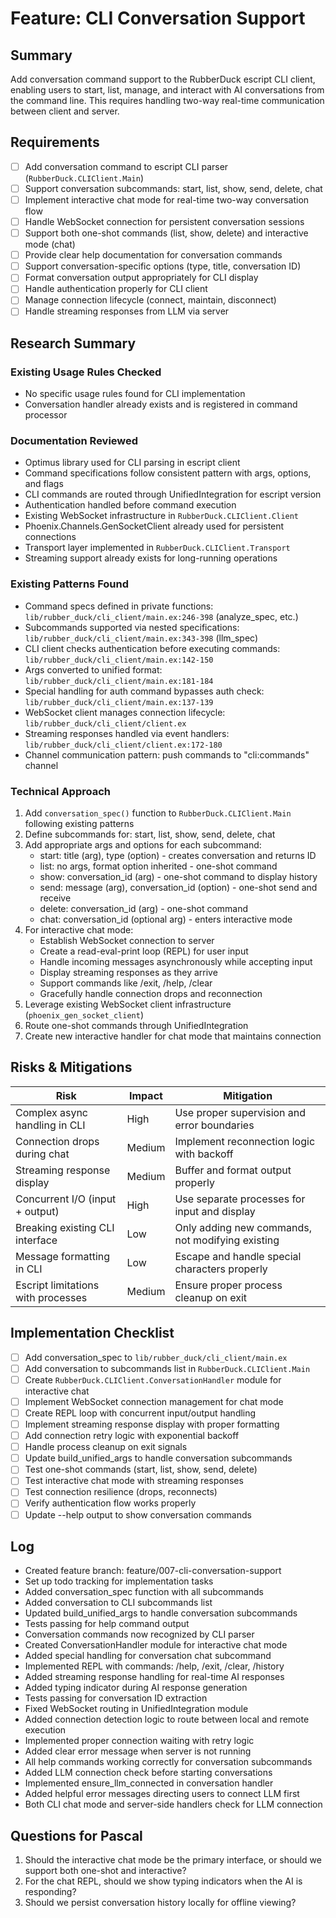 # Feature: CLI Conversation Support

## Summary
Add conversation command support to the RubberDuck escript CLI client, enabling users to start, list, manage, and interact with AI conversations from the command line. This requires handling two-way real-time communication between client and server.

## Requirements
- [ ] Add conversation command to escript CLI parser (`RubberDuck.CLIClient.Main`)
- [ ] Support conversation subcommands: start, list, show, send, delete, chat
- [ ] Implement interactive chat mode for real-time two-way conversation flow
- [ ] Handle WebSocket connection for persistent conversation sessions
- [ ] Support both one-shot commands (list, show, delete) and interactive mode (chat)
- [ ] Provide clear help documentation for conversation commands
- [ ] Support conversation-specific options (type, title, conversation ID)
- [ ] Format conversation output appropriately for CLI display
- [ ] Handle authentication properly for CLI client
- [ ] Manage connection lifecycle (connect, maintain, disconnect)
- [ ] Handle streaming responses from LLM via server

## Research Summary
### Existing Usage Rules Checked
- No specific usage rules found for CLI implementation
- Conversation handler already exists and is registered in command processor

### Documentation Reviewed
- Optimus library used for CLI parsing in escript client
- Command specifications follow consistent pattern with args, options, and flags
- CLI commands are routed through UnifiedIntegration for escript version
- Authentication handled before command execution
- Existing WebSocket infrastructure in `RubberDuck.CLIClient.Client`
- Phoenix.Channels.GenSocketClient already used for persistent connections
- Transport layer implemented in `RubberDuck.CLIClient.Transport`
- Streaming support already exists for long-running operations

### Existing Patterns Found
- Command specs defined in private functions: `lib/rubber_duck/cli_client/main.ex:246-398` (analyze_spec, etc.)
- Subcommands supported via nested specifications: `lib/rubber_duck/cli_client/main.ex:343-398` (llm_spec)
- CLI client checks authentication before executing commands: `lib/rubber_duck/cli_client/main.ex:142-150`
- Args converted to unified format: `lib/rubber_duck/cli_client/main.ex:181-184`
- Special handling for auth command bypasses auth check: `lib/rubber_duck/cli_client/main.ex:137-139`
- WebSocket client manages connection lifecycle: `lib/rubber_duck/cli_client/client.ex`
- Streaming responses handled via event handlers: `lib/rubber_duck/cli_client/client.ex:172-180`
- Channel communication pattern: push commands to "cli:commands" channel

### Technical Approach
1. Add `conversation_spec()` function to `RubberDuck.CLIClient.Main` following existing patterns
2. Define subcommands for: start, list, show, send, delete, chat
3. Add appropriate args and options for each subcommand:
   - start: title (arg), type (option) - creates conversation and returns ID
   - list: no args, format option inherited - one-shot command
   - show: conversation_id (arg) - one-shot command to display history
   - send: message (arg), conversation_id (option) - one-shot send and receive
   - delete: conversation_id (arg) - one-shot command
   - chat: conversation_id (optional arg) - enters interactive mode
4. For interactive chat mode:
   - Establish WebSocket connection to server
   - Create a read-eval-print loop (REPL) for user input
   - Handle incoming messages asynchronously while accepting input
   - Display streaming responses as they arrive
   - Support commands like /exit, /help, /clear
   - Gracefully handle connection drops and reconnection
5. Leverage existing WebSocket client infrastructure (`phoenix_gen_socket_client`)
6. Route one-shot commands through UnifiedIntegration
7. Create new interactive handler for chat mode that maintains connection

## Risks & Mitigations
| Risk | Impact | Mitigation |
|------|--------|------------|
| Complex async handling in CLI | High | Use proper supervision and error boundaries |
| Connection drops during chat | Medium | Implement reconnection logic with backoff |
| Streaming response display | Medium | Buffer and format output properly |
| Concurrent I/O (input + output) | High | Use separate processes for input and display |
| Breaking existing CLI interface | Low | Only adding new commands, not modifying existing |
| Message formatting in CLI | Low | Escape and handle special characters properly |
| Escript limitations with processes | Medium | Ensure proper process cleanup on exit |

## Implementation Checklist
- [ ] Add conversation_spec to `lib/rubber_duck/cli_client/main.ex`
- [ ] Add conversation to subcommands list in `RubberDuck.CLIClient.Main`
- [ ] Create `RubberDuck.CLIClient.ConversationHandler` module for interactive chat
- [ ] Implement WebSocket connection management for chat mode
- [ ] Create REPL loop with concurrent input/output handling
- [ ] Implement streaming response display with proper formatting
- [ ] Add connection retry logic with exponential backoff
- [ ] Handle process cleanup on exit signals
- [ ] Update build_unified_args to handle conversation subcommands
- [ ] Test one-shot commands (start, list, show, send, delete)
- [ ] Test interactive chat mode with streaming responses
- [ ] Test connection resilience (drops, reconnects)
- [ ] Verify authentication flow works properly
- [ ] Update --help output to show conversation commands

## Log
- Created feature branch: feature/007-cli-conversation-support
- Set up todo tracking for implementation tasks
- Added conversation_spec function with all subcommands
- Added conversation to CLI subcommands list
- Updated build_unified_args to handle conversation subcommands
- Tests passing for help command output
- Conversation commands now recognized by CLI parser
- Created ConversationHandler module for interactive chat mode
- Added special handling for conversation chat subcommand
- Implemented REPL with commands: /help, /exit, /clear, /history
- Added streaming response handling for real-time AI responses
- Added typing indicator during AI response generation
- Tests passing for conversation ID extraction
- Fixed WebSocket routing in UnifiedIntegration module
- Added connection detection logic to route between local and remote execution
- Implemented proper connection waiting with retry logic
- Added clear error message when server is not running
- All help commands working correctly for conversation subcommands
- Added LLM connection check before starting conversations
- Implemented ensure_llm_connected in conversation handler
- Added helpful error messages directing users to connect LLM first
- Both CLI chat mode and server-side handlers check for LLM connection

## Questions for Pascal
1. Should the interactive chat mode be the primary interface, or should we support both one-shot and interactive?
2. For the chat REPL, should we show typing indicators when the AI is responding?
3. Should we persist conversation history locally for offline viewing?